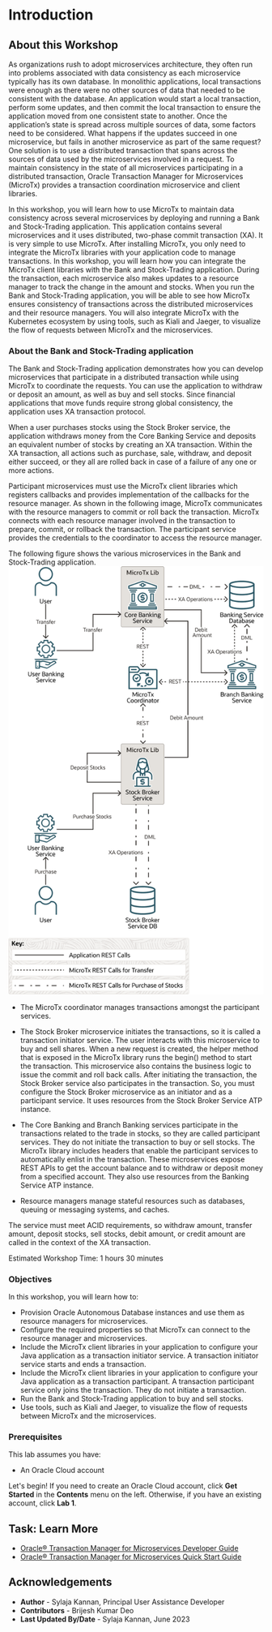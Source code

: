 # Introduction

## About this Workshop

As organizations rush to adopt microservices architecture, they often run into problems associated with data consistency as each microservice typically has its own database. In monolithic applications, local transactions were enough as there were no other sources of data that needed to be consistent with the database. An application would start a local transaction, perform some updates, and then commit the local transaction to ensure the application moved from one consistent state to another. Once the application’s state is spread across multiple sources of data, some factors need to be considered. What happens if the updates succeed in one microservice, but fails in another microservice as part of the same request? One solution is to use a distributed transaction that spans across the sources of data used by the microservices involved in a request. To maintain consistency in the state of all microservices participating in a distributed transaction, Oracle Transaction Manager for Microservices (MicroTx) provides a transaction coordination microservice and client libraries.

In this workshop, you will learn how to use MicroTx to maintain data consistency across several microservices by deploying and running a Bank and Stock-Trading application. This application contains several microservices and it uses distributed, two-phase commit transaction (XA). It is very simple to use MicroTx. After installing MicroTx, you only need to integrate the MicroTx libraries with your application code to manage transactions. In this workshop, you will learn how you can integrate the MicroTx client libraries with the Bank and Stock-Trading application. During the transaction, each microservice also makes updates to a resource manager to track the change in the amount and stocks. When you run the Bank and Stock-Trading application, you will be able to see how MicroTx ensures consistency of transactions across the distributed microservices and their resource managers. You will also integrate MicroTx with the Kubernetes ecosystem by using tools, such as Kiali and Jaeger, to visualize the flow of requests between MicroTx and the microservices.

### About the Bank and Stock-Trading application

The Bank and Stock-Trading application demonstrates how you can develop microservices that participate in a distributed transaction while using MicroTx to coordinate the requests. You can use the application to withdraw or deposit an amount, as well as buy and sell stocks. Since financial applications that move funds require strong global consistency, the application uses XA transaction protocol.

When a user purchases stocks using the Stock Broker service, the application withdraws money from the Core Banking Service and deposits an equivalent number of stocks by creating an XA transaction. Within the XA transaction, all actions such as purchase, sale, withdraw, and deposit either succeed, or they all are rolled back in case of a failure of any one or more actions.

Participant microservices must use the MicroTx client libraries which registers callbacks and provides implementation of the callbacks for the resource manager. As shown in the following image, MicroTx communicates with the resource managers to commit or roll back the transaction. MicroTx connects with each resource manager involved in the transaction to prepare, commit, or rollback the transaction. The participant service provides the credentials to the coordinator to access the resource manager.

The following figure shows the various microservices in the Bank and Stock-Trading application.
![Microservices in Bank and Stock-Trading application](./images/stock_broker_xa_app.png)

* The MicroTx coordinator manages transactions amongst the participant services.

* The Stock Broker microservice initiates the transactions, so it is called a transaction initiator service. The user interacts with this microservice to buy and sell shares. When a new request is created, the helper method that is exposed in the MicroTx library runs the begin() method to start the transaction. This microservice also contains the business logic to issue the commit and roll back calls. After initiating the transaction, the Stock Broker service also participates in the transaction. So, you must configure the Stock Broker microservice as an initiator and as a participant service. It uses resources from the Stock Broker Service ATP instance.

* The Core Banking and Branch Banking services participate in the transactions related to the trade in stocks, so they are called participant services. They do not initiate the transaction to buy or sell stocks. The MicroTx library includes headers that enable the participant services to automatically enlist in the transaction. These microservices expose REST APIs to get the account balance and to withdraw or deposit money from a specified account. They also use resources from the Banking Service ATP instance.

* Resource managers manage stateful resources such as databases, queuing or messaging systems, and caches.

The service must meet ACID requirements, so withdraw amount, transfer amount, deposit stocks, sell stocks, debit amount, or credit amount are called in the context of the XA transaction.

Estimated Workshop Time: 1 hours 30 minutes

### Objectives

In this workshop, you will learn how to:

* Provision Oracle Autonomous Database instances and use them as resource managers for microservices.
* Configure the required properties so that MicroTx can connect to the resource manager and microservices.
* Include the MicroTx client libraries in your application to configure your Java application as a transaction initiator service. A transaction initiator service starts and ends a transaction.
* Include the MicroTx client libraries in your application to configure your Java application as a transaction participant. A transaction participant service only joins the transaction. They do not initiate a transaction.
* Run the Bank and Stock-Trading application to buy and sell stocks.
* Use tools, such as Kiali and Jaeger, to visualize the flow of requests between MicroTx and the microservices.

### Prerequisites

This lab assumes you have:
- An Oracle Cloud account

Let's begin! If you need to create an Oracle Cloud account, click **Get Started** in the **Contents** menu on the left. Otherwise, if you have an existing account, click **Lab 1**.

## Task: Learn More

* [Oracle® Transaction Manager for Microservices Developer Guide](http://docs.oracle.com/en/database/oracle/transaction-manager-for-microservices/22.3/tmmdg/index.html)
* [Oracle® Transaction Manager for Microservices Quick Start Guide](http://docs.oracle.com/en/database/oracle/transaction-manager-for-microservices/22.3/tmmqs/index.html)

## Acknowledgements

* **Author** - Sylaja Kannan, Principal User Assistance Developer
* **Contributors** - Brijesh Kumar Deo
* **Last Updated By/Date** - Sylaja Kannan, June 2023

